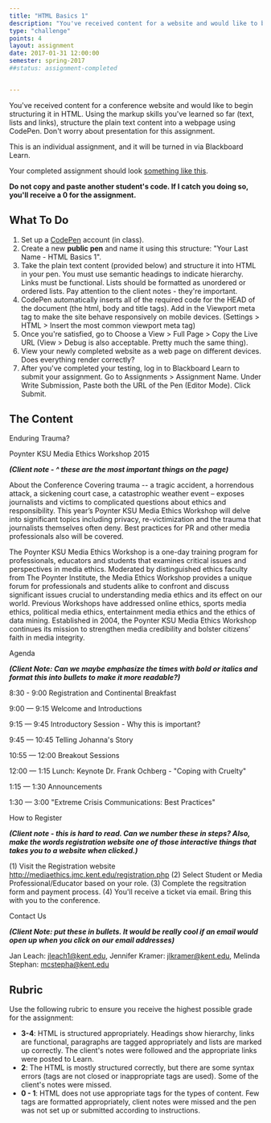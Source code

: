 ```yaml
---
title: "HTML Basics 1"
description: "You've received content for a website and would like to begin structuring it in HTML.  Using the markup skills you've learned so far (text, lists and links), structure the plain text content into a webpage using CodePen. "
type: "challenge"
points: 4
layout: assignment
date: 2017-01-31 12:00:00
semester: spring-2017
##status: assignment-completed


---
```


You've received content for a conference website and would like to begin structuring it in HTML.  Using the markup skills you've learned so far (text, lists and links), structure the plain text content into a webpage using CodePen.  Don't worry about presentation for this assignment.  

This is an individual assignment, and it will be turned in via Blackboard Learn.

Your completed assignment should look <a href="/img/html1.png">something like this</a>.  

**Do not copy and paste another student's code.  If I catch you doing so, you'll receive a 0 for the assignment.**

## What To Do

1. Set up a [CodePen](http://www.codepen.io) account (in class).
2. Create a new **public pen** and name it using this structure: "Your Last Name - HTML Basics 1".
3. Take the plain text content (provided below) and structure it into HTML in your pen.  You must use semantic headings to indicate hierarchy.  Links must be functional.  Lists should be formatted as unordered or ordered lists.   Pay attention to the client notes - they're important.
4. CodePen automatically inserts all of the required code for the HEAD of the document (the html, body and title tags).  Add in the Viewport meta tag to make the site behave responsively on mobile devices. (Settings > HTML > Insert the most common viewport meta tag)
6. Once you're satisfied, go to Choose a View > Full Page > Copy the Live URL (View > Debug is also acceptable.  Pretty much the same thing).
7. View your newly completed website as a web page on different devices.  Does everything render correctly?
8. After you've completed your testing, log in to Blackboard Learn to submit your assignment.  Go to Assignments > Assignment Name.  Under Write Submission, Paste both the URL of the Pen (Editor Mode).  Click Submit.

## The Content

Enduring Trauma?

Poynter KSU Media Ethics Workshop 2015

***(Client note - ^ these are the most important things on the page)***

About the Conference
Covering trauma -- a tragic accident, a horrendous attack, a sickening court case, a catastrophic weather event – exposes journalists and victims to complicated questions about ethics and responsibility. This year’s Poynter KSU Media Ethics Workshop will delve into significant topics including privacy, re-victimization and the trauma that journalists themselves often deny. Best practices for PR and other media professionals also will be covered.

The Poynter KSU Media Ethics Workshop is a one-day training program for professionals, educators and students that examines critical issues and perspectives in media ethics. Moderated by distinguished ethics faculty from The Poynter Institute, the Media Ethics Workshop provides a unique forum for professionals and students alike to confront and discuss significant issues crucial to understanding media ethics and its effect on our world. Previous Workshops have addressed online ethics, sports media ethics, political media ethics, entertainment media ethics and the ethics of data mining. Established in 2004, the Poynter KSU Media Ethics Workshop continues its mission to strengthen media credibility and bolster citizens’ faith in media integrity.

Agenda

***(Client Note: Can we maybe emphasize the times with bold or italics and format this into bullets to make it more readable?)***

8:30 - 9:00
Registration and Continental Breakfast

9:00 — 9:15 Welcome and Introductions

9:15 — 9:45 Introductory Session - Why this is important?

9:45 — 10:45 Telling Johanna's Story

10:55 — 12:00  Breakout Sessions

12:00 — 1:15  Lunch: Keynote Dr. Frank Ochberg - "Coping with Cruelty"

1:15 — 1:30 Announcements

1:30 — 3:00 "Extreme Crisis Communications: Best Practices"


How to Register

***(Client note - this is hard to read.  Can we number these in steps?  Also, make the words registration website one of those interactive things that takes you to a website when clicked.)***

(1) Visit the Registration website http://mediaethics.jmc.kent.edu/registration.php (2) Select Student or Media Professional/Educator based on your role. (3) Complete the regsitration form and payment process. (4) You'll receive a ticket via email.  Bring this with you to the conference.

Contact Us

***(Client Note: put these in bullets.  It would be really cool if an email would open up when you click on our email addresses)***

Jan Leach: jleach1@kent.edu, Jennifer Kramer: jlkramer@kent.edu, Melinda Stephan: mcstepha@kent.edu


## Rubric

Use the following rubric to ensure you receive the highest possible grade for the assignment:

* **3-4**: HTML is structured appropriately.  Headings show hierarchy, links are functional, paragraphs are tagged appropriately and lists are marked up correctly.  The client's notes were followed and the appropriate links were posted to Learn.
* **2**: The HTML is mostly structured correctly, but there are some syntax errors (tags are not closed or inappropriate tags are used).  Some of the client's notes were missed.
* **0 - 1**: HTML does not use appropriate tags for the types of content.  Few tags are formatted appropriately, client notes were missed and the pen was not set up or submitted according to instructions.  

